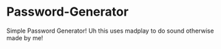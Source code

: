 # Password-Generator
Simple Password Generator!
Uh this uses madplay to do sound otherwise made by me!

